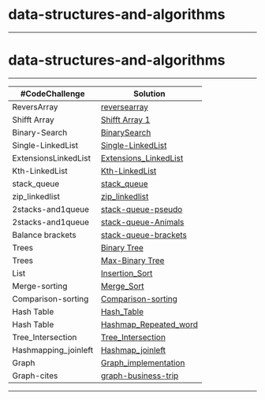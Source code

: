 # data-structures-and-algorithms
*****
# data-structures-and-algorithms
*****
|#CodeChallenge | Solution |
| --- | --- |
| ReversArray |[reversearray](/reverse-array)| 
|Shifft Array |[Shifft Array 1](array-insert-shift) |
| Binary-Search| [BinarySearch](./array-binary-search/readme.md)
|Single-LinkedList|[Single-LinkedList](./LinkedList/readme.md)
|ExtensionsLinkedList|[Extensions_LinkedList](./linked_list_insertions/README.md)
|Kth-LinkedList|[Kth-LinkedList](./LinkedList_kth/readme.md)
|stack_queue|[stack_queue](./stack_queue/README.md)
|zip_linkedlist|[zip_linkedlist](./zib_linkedlist/README.md)
|2stacks-and1queue |[ stack-queue-pseudo](./twostacks_onequeue/twostacks.md)
|2stacks-and1queue |[ stack-queue-Animals](./stack_queue_animalshelter/Animals.md)
|Balance brackets |[ stack-queue-brackets](./stack_queuebracket/Brackets.md)
|Trees |[ Binary Tree ](./trees/tree/tree.md)
|Trees |[ Max-Binary Tree ](./treemax/treemax.md)
|List |[ Insertion_Sort ](./Insertion_Sort/insertion.md)
|Merge-sorting |[ Merge_Sort ](./merge/merge.md)
|Comparison-sorting |[ Comparison-sorting ](./sorting_comparison/Readme.md)
|Hash Table |[ Hash_Table ](./Hashtable/hashtable.md)
|Hash Table |[ Hashmap_Repeated_word ](./hashmap_repeated_word/repeated.md)
|Tree_Intersection |[ Tree_Intersection](./tree_intersection/tree_intersection.md)
|Hashmapping_joinleft |[ Hashmap_joinleft](./hastable_left_join/left.md)
|Graph |[ Graph_implementation](./Graph/graph.md)
|Graph-cites |[graph-business-trip](./graph-business-trip/trip.md)
*******
